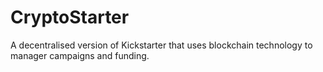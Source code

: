 # CryptoStarter

A decentralised version of Kickstarter that uses blockchain technology to manager campaigns and funding.
